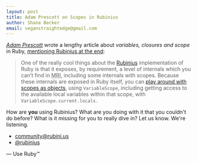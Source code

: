 ```yaml
---
layout: post
title: Adam Prescott on Scopes in Rubinius
author: Shane Becker
email: veganstraightedge@gmail.com
---
```


<cite class="vcard"><a class="url fn" href="http://aprescott.com" title="Adam Prescott">Adam Prescott</a></cite> wrote a lengthy article about <i>variables, closures and scope</i> in Ruby, <a href="http://aprescott.com/posts/variables-closures-and-scope" title="Posts / Variables, closures &amp; scope &mdash; Adam Prescott">mentioning Rubinius at the end</a>:

<blockquote cite="http://aprescott.com/posts/variables-closures-and-scope">
  <p> One of the really cool things about the <a href="http://en.wikipedia.org/wiki/Rubinius">Rubinius</a> implementation of Ruby is that it exposes, by requirement, a level of internals which you can&rsquo;t find in <abbr title="Matz' Ruby Interpreter">MRI</abbr>, including some internals with scopes. Because these internals are exposed in Ruby itself, you can <a href="http://yehudakatz.com/2011/02/18/getting-comfortable-with-rubinius-pure-ruby-internals/">play around with scopes as objects</a>, using <code>VariableScope</code>, including getting access to the available local variables within that scope, with <code>VariableScope.current.locals</code>. </p>
</blockquote>

How are **you** using Rubinius? What are you doing with it that you couldn't do before? What is it missing for you to really dive in? Let us know. We're listening.

* [community@rubini.us](community@rubini.us)
* [@rubinius](http://twitter.com/rubinius "@rubinius on twitter")

&mdash; Use Ruby&trade;
